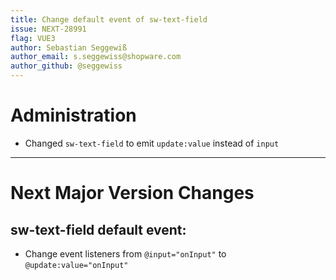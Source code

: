 ```yaml
---
title: Change default event of sw-text-field
issue: NEXT-28991
flag: VUE3
author: Sebastian Seggewiß
author_email: s.seggewiss@shopware.com
author_github: @seggewiss
---
```

# Administration
* Changed `sw-text-field` to emit `update:value` instead of `input`
___
# Next Major Version Changes
## sw-text-field default event:
* Change event listeners from `@input="onInput"` to `@update:value="onInput"`
